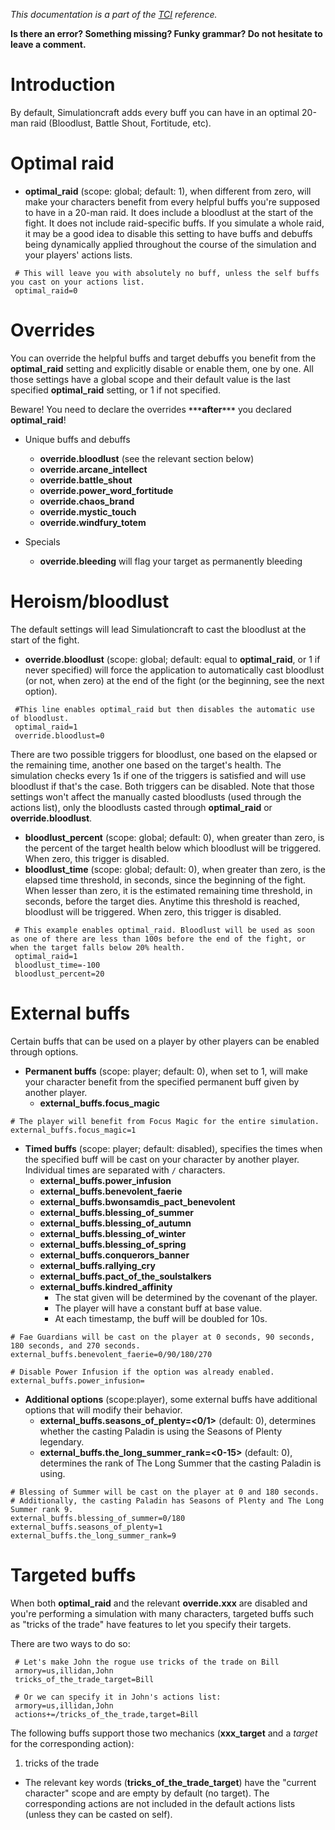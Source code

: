 _This documentation is a part of the [TCI](TextualConfigurationInterface) reference._

**Is there an error? Something missing? Funky grammar? Do not hesitate to leave a comment.**

# Introduction

By default, Simulationcraft adds every buff you can have in an optimal 20-man raid (Bloodlust, Battle Shout, Fortitude, etc).

# Optimal raid
  * **optimal\_raid** (scope: global; default: 1), when different from zero, will make your characters benefit from every helpful buffs you're supposed to have in a 20-man raid. It does include a bloodlust at the start of the fight. It does not include raid-specific buffs. If you simulate a whole raid, it may be a good idea to disable this setting to have buffs and debuffs being dynamically applied throughout the course of the simulation and your players' actions lists.
```
 # This will leave you with absolutely no buff, unless the self buffs you cast on your actions list.
 optimal_raid=0
```

# Overrides
You can override the helpful buffs and target debuffs you benefit from the **optimal\_raid** setting and explicitly disable or enable them, one by one. All those settings have a global scope and their default value is the last specified **optimal\_raid** setting, or 1 if not specified.

Beware! You need to declare the overrides **`***`after`***`** you declared **optimal\_raid**!

  * Unique buffs and debuffs
    * **override.bloodlust** (see the relevant section below)
    * **override.arcane_intellect**
    * **override.battle_shout**
    * **override.power_word_fortitude**
    * **override.chaos_brand**
    * **override.mystic_touch**
    * **override.windfury_totem**

  * Specials
    * **override.bleeding** will flag your target as permanently bleeding

# Heroism/bloodlust

The default settings will lead Simulationcraft to cast the bloodlust at the start of the fight.

  * **override.bloodlust** (scope: global; default: equal to **optimal\_raid**, or 1 if never specified) will force the application to automatically cast bloodlust (or not, when zero) at the end of the fight (or the beginning, see the next option).
```
 #This line enables optimal_raid but then disables the automatic use of bloodlust.
 optimal_raid=1
 override.bloodlust=0
```

  There are two possible triggers for bloodlust, one based on the elapsed or the remaining time, another one based on the target's health. The simulation checks every 1s if one of the triggers is satisfied and will use bloodlust if that's the case. Both triggers can be disabled. Note that those settings won't affect the manually casted bloodlusts (used through the actions list), only the bloodlusts casted through **optimal\_raid** or **override.bloodlust**.

  * **bloodlust\_percent** (scope: global; default: 0), when greater than zero, is the percent of the target health below which bloodlust will be triggered. When zero, this trigger is disabled.
  * **bloodlust\_time** (scope: global; default: 0), when greater than zero, is the elapsed time threshold, in seconds, since the beginning of the fight. When lesser than zero, it is the estimated remaining time threshold, in seconds, before the target dies. Anytime this threshold is reached, bloodlust will be triggered. When zero, this trigger is disabled.
```
 # This example enables optimal_raid. Bloodlust will be used as soon as one of there are less than 100s before the end of the fight, or when the target falls below 20% health.
 optimal_raid=1
 bloodlust_time=-100
 bloodlust_percent=20
```

# External buffs

Certain buffs that can be used on a player by other players can be enabled through options.

  * **Permanent buffs** (scope: player; default: 0), when set to 1, will make your character benefit from the specified permanent buff given by another player.
    * **external\_buffs.focus\_magic** 
```
# The player will benefit from Focus Magic for the entire simulation.
external_buffs.focus_magic=1
```
  * **Timed buffs** (scope: player; default: disabled), specifies the times when the specified buff will be cast on your character by another player. Individual times are separated with `/` characters.
    * **external\_buffs.power\_infusion**
    * **external\_buffs.benevolent\_faerie**
    * **external\_buffs.bwonsamdis\_pact\_benevolent**
    * **external\_buffs.blessing\_of\_summer**
    * **external\_buffs.blessing\_of\_autumn**
    * **external\_buffs.blessing\_of\_winter**
    * **external\_buffs.blessing\_of\_spring**
    * **external\_buffs.conquerors\_banner**
    * **external\_buffs.rallying\_cry**
    * **external\_buffs.pact\_of\_the\_soulstalkers**
    * **external\_buffs.kindred\_affinity**
        * The stat given will be determined by the covenant of the player.
        * The player will have a constant buff at base value.
        * At each timestamp, the buff will be doubled for 10s.
```
# Fae Guardians will be cast on the player at 0 seconds, 90 seconds, 180 seconds, and 270 seconds.
external_buffs.benevolent_faerie=0/90/180/270

# Disable Power Infusion if the option was already enabled.
external_buffs.power_infusion=
```
  * **Additional options** (scope:player), some external buffs have additional options that will modify their behavior.
    * **external\_buffs.seasons\_of\_plenty=<0/1>** (default: 0), determines whether the casting Paladin is using the Seasons of Plenty legendary.
    * **external\_buffs.the\_long\_summer\_rank=<0-15>** (default: 0), determines the rank of The Long Summer that the casting Paladin is using.
```
# Blessing of Summer will be cast on the player at 0 and 180 seconds.
# Additionally, the casting Paladin has Seasons of Plenty and The Long Summer rank 9.
external_buffs.blessing_of_summer=0/180
external_buffs.seasons_of_plenty=1
external_buffs.the_long_summer_rank=9
```
# Targeted buffs

When both **optimal\_raid** and the relevant **override.xxx** are disabled and you're performing a simulation with many characters, targeted buffs such as "tricks of the trade" have features to let you specify their targets.

There are two ways to do so:
```
 # Let's make John the rogue use tricks of the trade on Bill
 armory=us,illidan,John
 tricks_of_the_trade_target=Bill

 # Or we can specify it in John's actions list:
 armory=us,illidan,John
 actions+=/tricks_of_the_trade,target=Bill
```

The following buffs support those two mechanics (**xxx\_target** and a _target_ for the corresponding action):
  1. tricks of the trade

  * The relevant key words (**tricks\_of\_the\_trade\_target**) have the "current character" scope and are empty by default (no target). The corresponding actions are not included in the default actions lists (unless they can be casted on self).